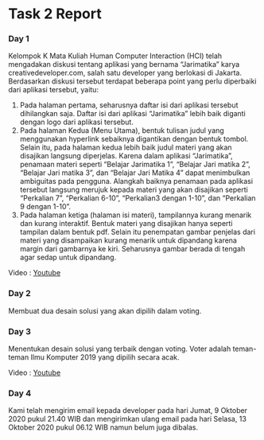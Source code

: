 # Task 2 Report

### Day 1

Kelompok K Mata Kuliah Human Computer Interaction (HCI) telah mengadakan diskusi tentang aplikasi yang bernama “Jarimatika” karya creativedeveloper.com, salah satu developer yang berlokasi di Jakarta. Berdasarkan diskusi tersebut terdapat beberapa point yang perlu diperbaiki dari aplikasi tersebut, yaitu:
1.	Pada halaman pertama, seharusnya daftar isi dari aplikasi tersebut dihilangkan saja. Daftar isi dari aplikasi “Jarimatika” lebih baik diganti dengan logo dari aplikasi tersebut.
2.	Pada halaman Kedua (Menu Utama), bentuk tulisan judul yang menggunakan hyperlink sebaiknya digantikan dengan bentuk tombol. Selain itu, pada halaman kedua lebih baik judul materi yang akan disajikan langsung diperjelas. Karena dalam aplikasi “Jarimatika”, penamaan materi seperti “Belajar Jarimatika 1”, “Belajar Jari matika 2”, “Belajar Jari matika 3”, dan “Belajar Jari Matika 4” dapat menimbulkan ambiguitas pada pengguna. Alangkah baiknya penamaan pada aplikasi tersebut langsung merujuk kepada materi yang akan disajikan seperti “Perkalian 7”, “Perkalian 6-10”, “Perkalian3 dengan 1-10”, dan “Perkalian 9 dengan 1-10”.
3.	Pada halaman ketiga (halaman isi materi), tampilannya kurang menarik dan kurang interaktif. Bentuk materi yang disajikan hanya seperti tampilan dalam bentuk pdf. Selain itu penempatan gambar penjelas dari materi yang disampaikan kurang menarik untuk dipandang karena margin dari gambarnya ke kiri. Seharusnya gambar berada di tengah agar sedap untuk dipandang.

Video : [Youtube](https://www.youtube.com/watch?v=lrZcGu8U7Ng&feature=youtu.be)

### Day 2

Membuat dua desain solusi yang akan dipilih dalam voting.

### Day 3

Menentukan desain solusi yang terbaik dengan voting. Voter adalah teman-teman Ilmu Komputer 2019 yang  dipilih secara acak.

Video : [Youtube](https://www.youtube.com/watch?v=kZFw9oRKGjs&feature=youtu.be)

### Day 4

Kami telah mengirim email kepada developer pada hari Jumat, 9 Oktober 2020 pukul 21.40 WIB dan mengirimkan ulang email pada hari Selasa, 13 Oktober 2020 pukul 06.12 WIB namun belum juga dibalas.

